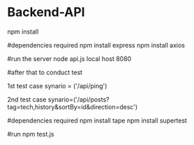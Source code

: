 # Backend-API

npm install

#dependencies required
npm install express
npm install axios

#run the server 
node api.js 
local host 8080

#after that to conduct test 

1st test case synario = ('/api/ping')

2nd test case synario=('/api/posts?tag=tech,history&sortBy=id&direction=desc')

#dependencies required
  npm install tape 
  npm install supertest 

#run 
  npm test.js 
